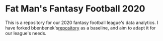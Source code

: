# Fat Man's Fantasy Football 2020

This is a repository for our 2020 fantasy football league's data analytics. I have forked bbenbenek's[repository](https://github.com/bbenbenek/nfl-fantasy-football) as a baseline,  and aim to adapt it for our league's needs.

